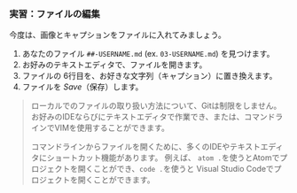 ### 実習：ファイルの編集

今度は、画像とキャプションをファイルに入れてみましょう。

1. あなたのファイル `##-USERNAME.md` (ex. `03-USERNAME.md`) を見つけます。
1. お好みのテキストエディタで、ファイルを開きます。
1. ファイルの 6行目を、お好きな文字列（キャプション）に置き換えます。
1. ファイルを *Save*（保存）します。

> ローカルでのファイルの取り扱い方法について、Gitは制限をしません。 お好みのIDEならびにテキストエディタで作業でき、または、コマンドラインでVIMを使用することができます。
>
> コマンドラインからファイルを開くために、多くのIDEやテキストエディタにショートカット機能があります。 例えば、 `atom .`を使うとAtomでプロジェクトを開くことができ、`code .`を使うと Visual Studio Codeでプロジェクトを開くことができます。
